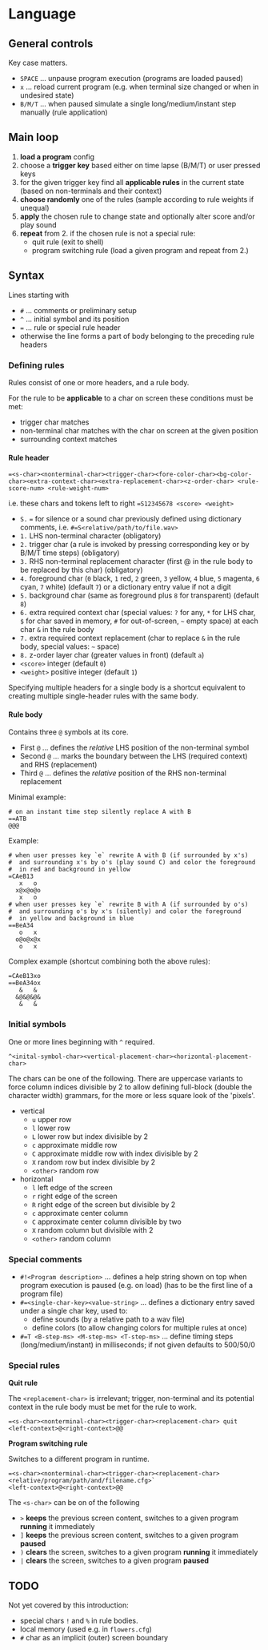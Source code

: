 # Language

## General controls

Key case matters.

* `SPACE` ... unpause program execution (programs are loaded paused)
* `x` ... reload current program (e.g. when terminal size changed or when in undesired state)
* `B/M/T` ... when paused simulate a single long/medium/instant step manually (rule application) 

## Main loop
1. **load a program** config
1. choose a **trigger key** based either on time lapse (B/M/T) or user pressed keys 
1. for the given trigger key find all **applicable rules** in the current state (based on non-terminals and their context)
1. **choose randomly** one of the rules (sample according to rule weights if unequal)
1. **apply** the chosen rule to change state and optionally alter score and/or play sound
1. **repeat** from 2. if the chosen rule is not a special rule:
   * quit rule (exit to shell)
   * program switching rule (load a given program and repeat from 2.) 

## Syntax

Lines starting with
* `#` ... comments or preliminary setup
* `^` ... initial symbol and its position
* `=` ... rule or special rule header
* otherwise the line forms a part of body belonging to the preceding rule headers

### Defining rules
Rules consist of one or more headers, and a rule body.

For the rule to be **applicable** to a char on screen these conditions must be met:

* trigger char matches
* non-terminal char matches with the char on screen at the given position
* surrounding context matches 

#### Rule header
`=<s-char><nonterminal-char><trigger-char><fore-color-char><bg-color-char><extra-context-char><extra-replacement-char><z-order-char> <rule-score-num> <rule-weight-num>`

i.e. these chars and tokens left to right `=S12345678 <score> <weight>`

* `S.` `=` for silence or a sound char previously defined using dictionary comments, i.e. `#=S<relative/path/to/file.wav>` 
* `1.` LHS non-terminal character (obligatory)
* `2.` trigger char (a rule is invoked by pressing corresponding key or by B/M/T time steps) (obligatory)
* `3.` RHS non-terminal replacement character (first @ in the rule body to be replaced by this char) (obligatory)
* `4.` foreground char (`0` black, `1` red, `2` green, `3` yellow, `4` blue, `5` magenta, `6` cyan, `7` white) (default `7`) or a dictionary entry value if not a digit
* `5.` background char (same as foreground plus `8` for transparent) (default `8`)
* `6.` extra required context char (special values: `?` for any, `*` for LHS char, `$` for char saved in memory, `#` for out-of-screen, `~` empty space) at each char `&` in the rule body
* `7.` extra required context replacement (char to replace `&` in the rule body, special values: `~` space)
* `8.` z-order layer char (greater values in front) (default `a`)
* `<score>` integer (default `0`)
* `<weight>` positive integer (default `1`)

Specifying multiple headers for a single body is a shortcut equivalent to creating multiple single-header rules with the same body.

#### Rule body

Contains three `@` symbols at its core.
* First `@` ... defines the *relative* LHS position of the non-terminal symbol
* Second `@` ... marks the boundary between the LHS (required context) and RHS (replacement)
* Third `@` ... defines the *relative* position of the RHS non-terminal replacement

Minimal example:

```
# on an instant time step silently replace A with B
==ATB
@@@
```
Example:

```
# when user presses key `e` rewrite A with B (if surrounded by x's)
#  and surrounding x's by o's (play sound C) and color the foreground
#  in red and background in yellow 
=CAeB13
   x   o
  x@x@o@o
   x   o
# when user presses key `e` rewrite B with A (if surrounded by o's)
#  and surrounding o's by x's (silently) and color the foreground
#  in yellow and background in blue  
==BeA34
   o   x
  o@o@x@x
   o   x
```
Complex example (shortcut combining both the above rules):

```
=CAeB13xo
==BeA34ox
   &   &
  &@&@&@&
   &   &
```
### Initial symbols

One or more lines beginning with `^` required.

`^<inital-symbol-char><vertical-placement-char><horizontal-placement-char>`

The chars can be one of the following. There are uppercase variants 
to force column indices divisible by 2 to allow defining full-block
(double the character width) grammars, for the more or less square
look of the 'pixels'.

* vertical
  * `u` upper row
  * `l` lower row
  * `L` lower row but index divisible by 2
  * `c` approximate middle row
  * `C` approximate middle row with index divisible by 2
  * `X` random row but index divisible by 2
  * `<other>` random row
* horizontal
  * `l` left edge of the screen
  * `r` right edge of the screen
  * `R` right edge of the screen but divisible by 2
  * `c` approximate center column
  * `C` approximate center column divisible by two
  * `X` random column but divisible with 2
  * `<other>` random column 
### Special comments

* `#!<Program description>` ... defines a help string shown on top when program execution is paused (e.g. on load) (has to be the first line of a program file)
* `#=<single-char-key><value-string>` ... defines a dictionary entry saved under a single char key, used to:
    * define sounds (by a relative path to a wav file)
    * define colors (to allow changing colors for multiple rules at once)
* `#=T <B-step-ms> <M-step-ms> <T-step-ms>` ... define timing steps (long/medium/instant) in milliseconds; if not given defaults to 500/50/0

### Special rules
**Quit rule**

The `<replacement-char>` is irrelevant; trigger, non-terminal and its potential context in the rule body must be met for the rule to work.

```
=<s-char><nonterminal-char><trigger-char><replacement-char> quit
<left-context>@<right-context>@@
```
**Program switching rule**

Switches to a different program in runtime.
```
=<s-char><nonterminal-char><trigger-char><replacement-char> <relative/program/path/and/filename.cfg>`
<left-context>@<right-context>@@
```

The `<s-char>` can be on of the following

* `>` **keeps** the previous screen content, switches to a given program **running** it immediately 
* `]` **keeps** the previous screen content, switches to a given program **paused**
* `)` **clears** the screen, switches to a given program **running** it immediately 
* `|` **clears** the screen, switches to a given program **paused**

## TODO

Not yet covered by this introduction:

* special chars `!` and `%` in rule bodies.
* local memory (used e.g. in `flowers.cfg`)
* `#` char as an implicit (outer) screen boundary